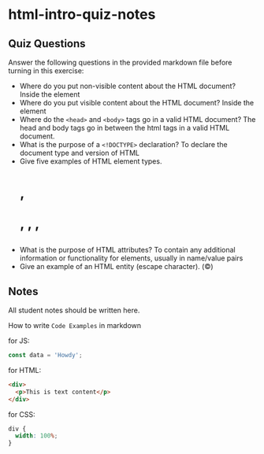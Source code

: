 # html-intro-quiz-notes

## Quiz Questions

Answer the following questions in the provided markdown file before turning in this exercise:

- Where do you put non-visible content about the HTML document?
  Inside the <head> element
- Where do you put visible content about the HTML document?
  Inside the <body> element
- Where do the `<head>` and `<body>` tags go in a valid HTML document?
  The head and body tags go in between the html tags in a valid HTML document.
- What is the purpose of a `<!DOCTYPE>` declaration?
  To declare the document type and version of HTML
- Give five examples of HTML element types.
  <h1>, <p>, <img>, <body>, <head>
- What is the purpose of HTML attributes?
  To contain any additional information or functionality for elements, usually in name/value pairs
- Give an example of an HTML entity (escape character).
  (&copy;)

## Notes

All student notes should be written here.

How to write `Code Examples` in markdown

for JS:

```js
const data = 'Howdy';
```

for HTML:

```html
<div>
  <p>This is text content</p>
</div>
```

for CSS:

```css
div {
  width: 100%;
}
```

